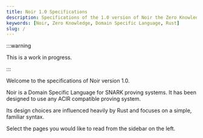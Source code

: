 ```yaml
---
title: Noir 1.0 Specifications
description: Specifications of the 1.0 version of Noir the Zero Knowledge Language.
keywords: [Noir, Zero Knowledge, Domain Specific Language, Rust]
slug: /
---
```


:::warning

This is a work in progress.

:::

Welcome to the specifications of Noir version 1.0.

Noir is a Domain Specific Language for SNARK proving systems. It has been designed to use any ACIR compatible proving system.

Its design choices are influenced heavily by Rust and focuses on a simple, familiar syntax.

Select the pages you would like to read from the sidebar on the left.
